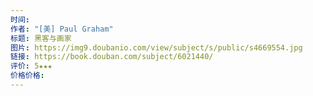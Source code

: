 ```yaml
---
时间: 
作者: "[美] Paul Graham"
标题: 黑客与画家
图片: https://img9.doubanio.com/view/subject/s/public/s4669554.jpg
链接: https://book.douban.com/subject/6021440/
评价: 5★★★
价格价格:
---
```

